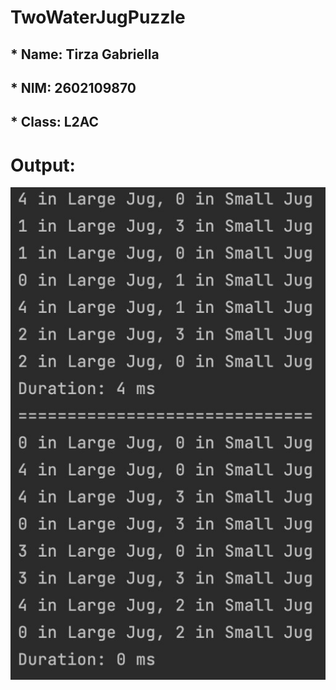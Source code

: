 # TwoWaterJugPuzzle

## * Name: Tirza Gabriella
## * NIM: 2602109870
## * Class: L2AC

# Output:

<img src = "https://github.com/tirzagabriella/DataStructureForum_TwoWaterJugPuzzle/blob/main/Output_TwoWaterJugPuzzle.jpg">
